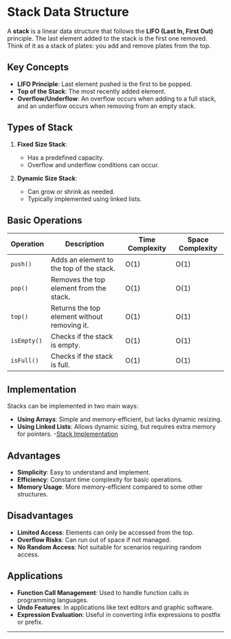 # Stack Data Structure

A **stack** is a linear data structure that follows the **LIFO (Last In, First Out)** principle. The last element added to the stack is the first one removed. Think of it as a stack of plates: you add and remove plates from the top.

## Key Concepts

- **LIFO Principle**: Last element pushed is the first to be popped.
- **Top of the Stack**: The most recently added element.
- **Overflow/Underflow**: An overflow occurs when adding to a full stack, and an underflow occurs when removing from an empty stack.

## Types of Stack

1. **Fixed Size Stack**: 
   - Has a predefined capacity.
   - Overflow and underflow conditions can occur.

2. **Dynamic Size Stack**: 
   - Can grow or shrink as needed.
   - Typically implemented using linked lists.

## Basic Operations

| Operation | Description                                         | Time Complexity | Space Complexity |
|-----------|-----------------------------------------------------|-----------------|------------------|
| `push()`  | Adds an element to the top of the stack.           | O(1)            | O(1)             |
| `pop()`   | Removes the top element from the stack.             | O(1)            | O(1)             |
| `top()`   | Returns the top element without removing it.        | O(1)            | O(1)             |
| `isEmpty()`| Checks if the stack is empty.                      | O(1)            | O(1)             |
| `isFull()`| Checks if the stack is full.                       | O(1)            | O(1)             |

## Implementation

Stacks can be implemented in two main ways:

- **Using Arrays**: Simple and memory-efficient, but lacks dynamic resizing.
- **Using Linked Lists**: Allows dynamic sizing, but requires extra memory for pointers.
-[Stack Implementation](https://github.com/henok-getahun/DataStructureAndAlgorithm-DSA-/blob/main/Stack.py)

## Advantages

- **Simplicity**: Easy to understand and implement.
- **Efficiency**: Constant time complexity for basic operations.
- **Memory Usage**: More memory-efficient compared to some other structures.

## Disadvantages

- **Limited Access**: Elements can only be accessed from the top.
- **Overflow Risks**: Can run out of space if not managed.
- **No Random Access**: Not suitable for scenarios requiring random access.

## Applications

- **Function Call Management**: Used to handle function calls in programming languages.
- **Undo Features**: In applications like text editors and graphic software.
- **Expression Evaluation**: Useful in converting infix expressions to postfix or prefix.

---





